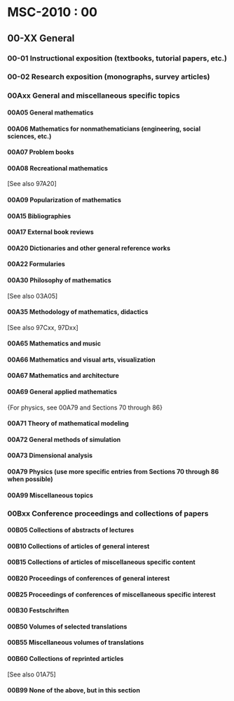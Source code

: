 # MSC-2010 : 00

## 00-XX General

### 00-01 Instructional exposition (textbooks, tutorial papers, etc.)

### 00-02 Research exposition (monographs, survey articles)

### 00Axx General and miscellaneous specific topics

#### 00A05 General mathematics

#### 00A06 Mathematics for nonmathematicians (engineering, social sciences, etc.)

#### 00A07 Problem books

#### 00A08 Recreational mathematics

\[See also 97A20]

#### 00A09 Popularization of mathematics

#### 00A15 Bibliographies

#### 00A17 External book reviews

#### 00A20 Dictionaries and other general reference works

#### 00A22 Formularies

#### 00A30 Philosophy of mathematics

\[See also 03A05]

#### 00A35 Methodology of mathematics, didactics

\[See also 97Cxx, 97Dxx]

#### 00A65 Mathematics and music

#### 00A66 Mathematics and visual arts, visualization

#### 00A67 Mathematics and architecture

#### 00A69 General applied mathematics

{For physics, see 00A79 and Sections 70 through 86}

#### 00A71 Theory of mathematical modeling

#### 00A72 General methods of simulation

#### 00A73 Dimensional analysis

#### 00A79 Physics (use more specific entries from Sections 70 through 86 when possible)

#### 00A99 Miscellaneous topics

### 00Bxx Conference proceedings and collections of papers

#### 00B05 Collections of abstracts of lectures

#### 00B10 Collections of articles of general interest

#### 00B15 Collections of articles of miscellaneous specific content

#### 00B20 Proceedings of conferences of general interest

#### 00B25 Proceedings of conferences of miscellaneous specific interest

#### 00B30 Festschriften

#### 00B50 Volumes of selected translations

#### 00B55 Miscellaneous volumes of translations

#### 00B60 Collections of reprinted articles

\[See also 01A75]

#### 00B99 None of the above, but in this section

